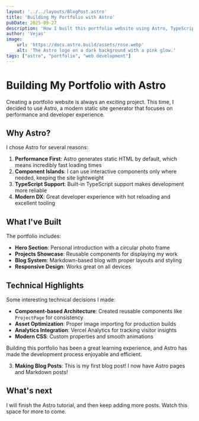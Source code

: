 ```yaml
---
layout: '../../layouts/BlogPost.astro'
title: 'Building My Portfolio with Astro'
pubDate: 2025-09-27
description: 'How I built this portfolio website using Astro, TypeScript, and modern web technologies'
author: 'Vejas'
image:
    url: 'https://docs.astro.build/assets/rose.webp'
    alt: 'The Astro logo on a dark background with a pink glow.'
tags: ["astro", "portfolio", "web development"]
---
```


# Building My Portfolio with Astro

Creating a portfolio website is always an exciting project. This time, I decided to use Astro, a modern static site generator that focuses on performance and developer experience.

## Why Astro?

I chose Astro for several reasons:

1. **Performance First**: Astro generates static HTML by default, which means incredibly fast loading times
2. **Component Islands**: I can use interactive components only where needed, keeping the site lightweight
3. **TypeScript Support**: Built-in TypeScript support makes development more reliable
4. **Modern DX**: Great developer experience with hot reloading and excellent tooling

## What I've Built

The portfolio includes:

- **Hero Section**: Personal introduction with a circular photo frame
- **Projects Showcase**: Reusable components for displaying my work
- **Blog System**: Markdown-based blog with proper layouts and styling
- **Responsive Design**: Works great on all devices

## Technical Highlights

Some interesting technical decisions I made:

- **Component-based Architecture**: Created reusable components like `ProjectPage` for consistency
- **Asset Optimization**: Proper image importing for production builds
- **Analytics Integration**: Vercel Analytics for tracking visitor insights
- **Modern CSS**: Custom properties and smooth animations

Building this portfolio has been a great learning experience, and Astro has made the development process enjoyable and efficient.

3. **Making Blog Posts**: This is my first blog post! I now have Astro pages and Markdown posts!

## What's next

I will finish the Astro tutorial, and then keep adding more posts. Watch this space for more to come.